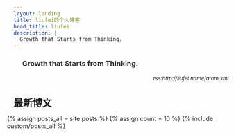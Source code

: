 ```yaml
---
layout: landing
title: liufei的个人博客
head_title: liufei
description: |
  Growth that Starts from Thinking.
---
```


<div class="row" style="margin-bottom:20px;">
  <div style="width:100%">
    <h3 style="margin-bottom:5px; margin-left:20px; color:#333333;">Growth that Starts from Thinking.</h3>
    <h6 align="right" style="font-size:12px; margin-right:8px">rss:http://liufei.name/atom.xml</h6>
  </div>
  <div class="divbox" style="width:96%;margin-right:0px;padding-right:10px;">
    <h1 id="start-now" style="margin-left: 0px; margin-right: 0px; font-size: 22px;">最新博文</h1>
    <div style="margin-left:-15px">
    {% assign posts_all = site.posts %}
    {% assign count = 10 %}
    {% include custom/posts_all %}
  </div>
  </div>
  
</div>

